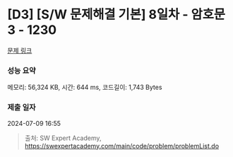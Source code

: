 # [D3] [S/W 문제해결 기본] 8일차 - 암호문3 - 1230 

[문제 링크](https://swexpertacademy.com/main/code/problem/problemDetail.do?contestProbId=AV14zIwqAHwCFAYD) 

### 성능 요약

메모리: 56,324 KB, 시간: 644 ms, 코드길이: 1,743 Bytes

### 제출 일자

2024-07-09 16:55



> 출처: SW Expert Academy, https://swexpertacademy.com/main/code/problem/problemList.do
